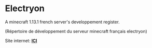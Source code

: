 # Electryon
A minecraft 1.13.1 french server's developpement register.

(Répertoire de développement du serveur minecraft français electryon)

Site internet:  [**ICI**](https://www.electryon-mc.fr)
